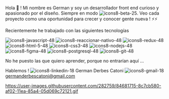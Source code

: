 Hola 👋  ! Mi nombre es German y soy un desarrollador front end curioso y apasionado por el diseño. Siempre en modo ![icons8-beta-25](https://user-images.githubusercontent.com/70720945/123649492-2bb7d680-d800-11eb-853c-9f57ad5f26e2.png). Veo cada proyecto como una oportunidad para crecer y conocer gente nueva ! ⚡⚡

Recientemente he trabajado con las siguientes tecnologías

![icons8-javascript-48](https://user-images.githubusercontent.com/70720945/123646661-ccf15d80-d7fd-11eb-845a-6851d61c1b5e.png)
![icons8-reaccionar-nativo-48](https://user-images.githubusercontent.com/70720945/123645918-21e0a400-d7fd-11eb-80b0-132ee61b56c3.png)
![icons8-redux-48](https://user-images.githubusercontent.com/70720945/123646334-7e43c380-d7fd-11eb-89cd-8ce48863ad09.png)
![icons8-html-5-48](https://user-images.githubusercontent.com/70720945/123646354-826fe100-d7fd-11eb-9f6b-517aa9254d20.png)
![icons8-css3-48](https://user-images.githubusercontent.com/70720945/123646371-869bfe80-d7fd-11eb-886e-18873aad4a43.png)
![icons8-nodejs-48](https://user-images.githubusercontent.com/70720945/123646790-e72b3b80-d7fd-11eb-88ab-631eb8029064.png)
![icons8-figma-48](https://user-images.githubusercontent.com/70720945/123646979-13df5300-d7fe-11eb-8abd-e17fcc91657e.png)
![icons8-postgresql-48](https://user-images.githubusercontent.com/70720945/123647296-599c1b80-d7fe-11eb-9315-677bdc571055.png)
![icons8-git-48](https://user-images.githubusercontent.com/70720945/123652188-75a1bc00-d802-11eb-980b-9d0adda21107.png)

No he puesto las que quiero aprender, porque no entrarían aquí ... 

Hablemos !
![icons8-linkedin-18](https://user-images.githubusercontent.com/70720945/123649964-8cdfaa00-d800-11eb-9bc8-aab594f15b59.png)
German Derbes Catoni     ![icons8-gmail-18](https://user-images.githubusercontent.com/70720945/123650687-30c95580-d801-11eb-9614-1369ff560bea.png)
 germanderbescatoni@gmail.com

https://user-images.githubusercontent.com/282759/84681715-8c7cb580-af02-11ea-85a4-05d069c72121.gif


